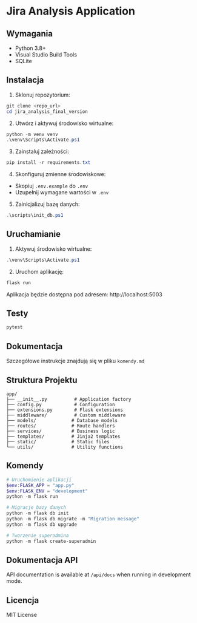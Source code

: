 # Jira Analysis Application

## Wymagania
- Python 3.8+
- Visual Studio Build Tools
- SQLite

## Instalacja

1. Sklonuj repozytorium:
```powershell
git clone <repo_url>
cd jira_analysis_final_version
```

2. Utwórz i aktywuj środowisko wirtualne:
```powershell
python -m venv venv
.\venv\Scripts\Activate.ps1
```

3. Zainstaluj zależności:
```powershell
pip install -r requirements.txt
```

4. Skonfiguruj zmienne środowiskowe:
- Skopiuj `.env.example` do `.env`
- Uzupełnij wymagane wartości w `.env`

5. Zainicjalizuj bazę danych:
```powershell
.\scripts\init_db.ps1
```

## Uruchamianie

1. Aktywuj środowisko wirtualne:
```powershell
.\venv\Scripts\Activate.ps1
```

2. Uruchom aplikację:
```powershell
flask run
```

Aplikacja będzie dostępna pod adresem: http://localhost:5003

## Testy

```powershell
pytest
```

## Dokumentacja
Szczegółowe instrukcje znajdują się w pliku `komendy.md`

## Struktura Projektu
```
app/
├── __init__.py          # Application factory
├── config.py            # Configuration
├── extensions.py        # Flask extensions
├── middleware/          # Custom middleware
├── models/             # Database models
├── routes/             # Route handlers
├── services/           # Business logic
├── templates/          # Jinja2 templates
├── static/             # Static files
└── utils/              # Utility functions
```

## Komendy
```powershell
# Uruchomienie aplikacji
$env:FLASK_APP = "app.py"
$env:FLASK_ENV = "development"
python -m flask run

# Migracje bazy danych
python -m flask db init
python -m flask db migrate -m "Migration message"
python -m flask db upgrade

# Tworzenie superadmina
python -m flask create-superadmin
```

## Dokumentacja API
API documentation is available at `/api/docs` when running in development mode.

## Licencja
MIT License 